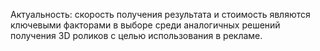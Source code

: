 Актуальность: скорость получения результата и стоимость являются ключевыми факторами в выборе среди аналогичных решений получения 3D роликов с целью использования в рекламе.